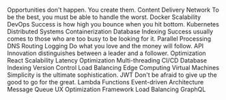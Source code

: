 Opportunities don't happen. You create them. Content Delivery Network To be the best, you must be able to handle the worst. Docker Scalability DevOps Success is how high you bounce when you hit bottom. Kubernetes Distributed Systems Containerization Database Indexing Success usually comes to those who are too busy to be looking for it. Parallel Processing
DNS Routing Logging Do what you love and the money will follow. API Innovation distinguishes between a leader and a follower. Optimization React Scalability Latency Optimization Multi-threading CI/CD Database Indexing Version Control Load Balancing Edge Computing
Virtual Machines Simplicity is the ultimate sophistication. JWT Don't be afraid to give up the good to go for the great. Lambda Functions Event-driven Architecture Message Queue UX Optimization Framework Load Balancing GraphQL
